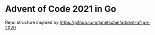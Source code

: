 # Advent of Code 2021 in Go

Repo structure inspired by https://github.com/janetschel/advent-of-go-2020
